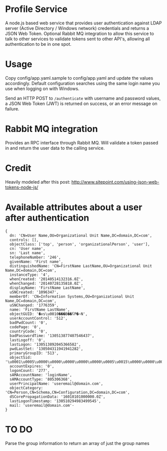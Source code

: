 # Profile Service
A node.js based web service that provides user authentication against LDAP server (Active Directory / Windows network) credentials and returns a JSON Web Token.
Optional Rabbit MQ integration to allow this service to talk to other services to validate tokens sent to other API's, allowing all authentication to be in one spot.

# Usage
Copy config/app.yaml.sample to config/app.yaml and update the values accordingly.
Default configuration searches using the same login name you use when logging on with Windows.

Send an HTTP POST to `/authenticate` with username and password values, a JSON Web Token (JWT) is returned on success, or an error message on failure.

# Rabbit MQ integration
Provides an RPC interface through Rabbit MQ.  Will validate a token passed in and return the user data to the calling service.

# Credit
Heavily modeled after this post: http://www.sitepoint.com/using-json-web-tokens-node-js/

# Available attributes about a user after authentication
```
{
  dn: 'CN=User Name,OU=Organizational Unit Name,DC=domain,DC=com',
  controls: [],
  objectClass: ['top', 'person', 'organizationalPerson', 'user'],
  cn: 'User name',
  sn: 'Last name',
  telephoneNumber: '246',
  givenName: 'First name',
  distinguishedName: 'CN=FirstName LastName,OU=Organizational Unit Name,DC=domain,DC=com',
  instanceType: '4',
  whenCreated: '20140514132316.0Z',
  whenChanged: '20140728135818.0Z',
  displayName: 'FirstName LastName',
  uSNCreated: '1096347',
  memberOf: 'CN=Information Systems,OU=Organizational Unit Name,DC=domain,DC=com',
  uSNChanged: '1776359',
  name: 'FirstName LastName',
  objectGUID: '�vs\u0010���B��ʕP�~N',
  userAccountControl: '512',
  badPwdCount: '0',
  codePage: '0',
  countryCode: '0',
  badPasswordTime: '130513877407546437',
  lastLogoff: '0',
  lastLogon: '130513892045366582',
  pwdLastSet: '130504311941941282',
  primaryGroupID: '513',
  objectSid: '\u0001\u0005\u0000\u0000\u0000\u0000\u0000\u0005\u0015\u0000\u0000\u0000\u0011�_sMdI.�=+F�\u0010\u0000\u0000',
  accountExpires: '0',
  logonCount: '277',
  sAMAccountName: 'loginName',
  sAMAccountType: '805306368',
  userPrincipalName: 'useremail@domain.com',
  objectCategory: 'CN=Person,CN=Schema,CN=Configuration,DC=domain,DC=com',
  dSCorePropagationData: '16010101000000.0Z',
  lastLogonTimestamp: '130510294983499545',
  mail: 'useremail@domain.com'·
}
```

# TO DO
Parse the group information to return an array of just the group names


